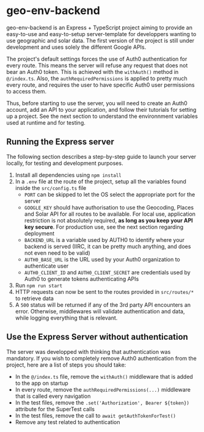 # geo-env-backend

geo-env-backend is an Express + TypeScript project aiming to provide an easy-to-use and easy-to-setup server-template for developpers wanting to use geographic and solar data. The first version of the project is still under development and uses solely the different Google APIs.

The project's default settings forces the use of Auth0 authentication for every route. This means the server will refuse any request that does not bear an Auth0 token. This is achieved with the `withAuth()` method in `@/index.ts`. Also, the `authRequiredPermissions` is applied to pretty much every route, and requires the user to have specific Auth0 user permissions to access them.

Thus, before starting to use the server, you will need to create an Auth0 account, add an API to your application, and follow their tutorials for setting up a project. See the next section to understand the environnment variables used at runtime and for testing.

## Running the Express server

The following section describes a step-by-step guide to launch your server locally, for testing and development purposes.

1. Install all dependencies using `npm install`
2. In a `.env` file at the route of the project, setup all the variables found inside the `src/config.ts` file
    - `PORT` can be skipped to let the OS select the appropriate port for the server
    - `GOOGLE_KEY` should have authorisation to use the Geocoding, Places and Solar API for all routes to be available. For local use, application restriction is not absolutely required, **as long as you keep your API key secure**. For production use, see the next section regarding deployment
    - `BACKEND_URL` is a variable used by AUTH0 to identify where your backend is served (IIRC, it can be pretty much anything, and does not even need to be valid)
    - `AUTH0_BASE_URL` is the URL used by your Auth0 organization to authenticate user
    - `AUTH0_CLIENT_ID` and `AUTH0_CLIENT_SECRET` are credentials used by Auth0 to generate tokens authenticating APIs
3. Run `npm run start`
4. HTTP requests can now be sent to the routes provided in `src/routes/*` to retrieve data
5. A `500` status will be returned if any of the 3rd party API encounters an error. Otherwise, middlewares will validate authentication and data, while logging everything that is relevant.

## Use the Express Server without authentication

The server was developped with thinking that authentication was mandatory. If you wish to completely remove Auth0 authentication from the project, here are a list of steps you should take:

-   In the `@/index.ts` file, remove the `withAuth()` middleware that is added to the app on startup
-   In every route, remove the `authRequiredPermissions(...)` middleware that is called every navigation
-   In the test files, remove the `.set('Authorization', Bearer ${token})` attribute for the SuperTest calls
-   In the test files, remove the call to `await getAuthTokenForTest()`
-   Remove any test related to authentication
